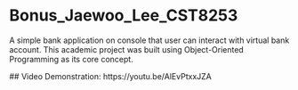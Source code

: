 # Bonus_Jaewoo_Lee_CST8253

A simple bank application on console that user can interact with virtual bank account. This academic project was built using Object-Oriented Programming as its core concept.

<div>
## Video Demonstration: https://youtu.be/AlEvPtxxJZA
</div>
